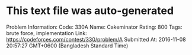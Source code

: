 # This text file was auto-generated

Problem Information:
Code: 330A
Name: Cakeminator
Rating: 800
Tags: brute force, implementation
Link: https://codeforces.com/contest/330/problem/A
Submitted At: 2016-11-08 20:57:27 GMT+0600 (Bangladesh Standard Time)